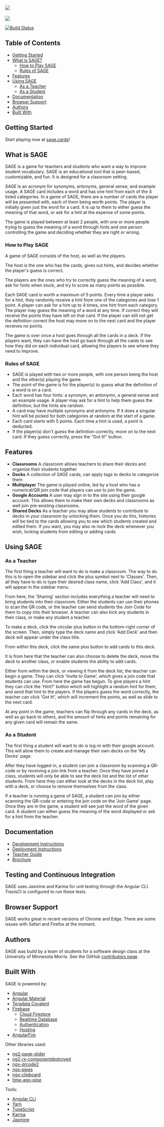 # ![](app-icon/text-logo.png)

![](screenshots/home-and-play-small.png)

[![Build Status](https://travis-ci.org/UMM-CSci-3601-F17/sage-team-cheezit.svg?branch=master)](https://travis-ci.org/UMM-CSci-3601-F17/sage-team-cheezit)

## Table of Contents
- [Getting Started](#getting-started)
- [What is SAGE?](#what-is-sage)
   - [How to Play SAGE](#how-to-play-sage)
   - [Rules of SAGE](#rules-of-sage)
- [Features](#features)
- [Using SAGE](#using-sage)
  - [As a Teacher](#as-a-teacher)
  - [As a Student](#as-a-student)
- [Documentation](#documentation)
- [Browser Support](#browser-support)
- [Authors](#authors)
- [Built With](#built-with)

## Getting Started

Start playing now at [sage.cards](https://sage.cards/)!

## What is SAGE

<!-- EDIT THIS -->
SAGE is a game for teachers and students who want a way to improve student vocabulary. SAGE is an educational tool that is peer-based, customizable, and fun. It is designed for a classroom setting.

*SAGE* is an acronym for synonyms, antonyms, general sense, and example usage. A SAGE card includes a word and has one hint from each of the 4 listed categories. In a game of SAGE, there are a number of cards the player will be presented with, each of them being worth points. The player is initially given just the word for a card. It is up to them to either guess the meaning of that word, or ask for a hint at the expense of some points.

The game is played between at least 2 people, with one or more people trying to guess the meaning of a word through hints and one person controlling the game and deciding whether they are right or wrong.


### How to Play SAGE

A game of SAGE consists of the host, as well as the players. 

The host is the one who has the cards, gives out hints, and decides whether the player's guess is correct. 

The players are the ones who try to correctly guess the meaning of a word, ask for hints when stuck, and try to score as many points as possible.

Each SAGE card is worth a maximum of 5 points. Every time a player asks for a hint, they randomly receive a hint from one of the categories and lose 1 point. A player can ask for a hint up to 4 times, one hint from each category. The player may guess the meaning of a word at any time. If correct they will receive the points they have left on that card. If the player can still not get the definition correct the host may move on to the next card and the player receives no points.

The game is over once a host goes through all the cards in a deck. If the players want, they can have the host go back through all the cards to see how they did on each individual card, allowing the players to see where they need to improve.

### Rules of SAGE

- SAGE is played with two or more people, with one person being the host and the other(s) playing the game.
- The point of the game is for the player(s) to guess what the definition of a word is on a card.
- Each word has four hints: a synonym, an antonymn, a general sense and an example usage. A player may ask for a hint to help them guess the definition, but the hints are random.
- A card may have multiple synonyms and antonyms. If it does a singular hint will be picked for both categories at random at the start of a game.
- Each card starts with 5 points. Each time a hint is used, a point is deducted.
- If the player(s) don't guess the definition correctly, move on to the next card. If they guess correctly, press the "Got it!" button.

## Features
- **Classrooms**
A classroom allows teachers to share their decks and organize their students together
- **Decks**
A collection of SAGE cards, can apply tags to decks to categorize them
- **Multiplayer**
The game is played online, led by a host who has a numerical/QR join code that players can use to join the game. 
- **Google Accounts**
A user may sign in to the site using their google account. This allows them to make their own decks and classrooms as well join pre-existing classrooms.
- **Shared Decks**
As a teacher you may allow students to contribute to decks in your classroom by unlocking them. Once you do this, histories will be tied to the cards allowing you to see which students created and edited them. If you want, you may also re-lock the deck whenever you wish, locking students from editing or adding cards

## Using SAGE

### As a Teacher

<!--(Have screenshot of sidebar menu, and another with the 'Add New Class' window open, or probably just a gif of you making a class, starting from the home screen without the sidebar open)-->
The first thing a teacher will want to do is make a classroom. The way to do this is to open the sidebar and click the plus symbol next to 'Classes'. Then, all they have to do is type their desired class name, click 'Add Class', and it will appear in the sidebar menu. 


<!--(Have screenshot of newly made classroom)-->
From here, the 'Sharing' section includes everything a teacher will need to bring students into their classroom. Either the students can use their phones to scan the QR code, or the teacher can send students the Join Code for them to copy into their browser. A teacher can also kick any students in their class, or make any student a teacher.

<!--(Have gif of adding a deck in a classroom)-->
To make a deck, click the circular plus button in the bottom-right corner of the screen. Then, simply type the deck name and click 'Add Deck' and then deck will appear under the class title.

<!--(Have gif of making a card in said deck)-->
From within this deck, click the same plus button to add cards to this deck.
<!--(Have screenshot of menu)-->
It is from here that the teacher can also choose to delete the deck, move the deck to another class, or enable students the ability to add cards.

<!--(Have screenshot of play buttons)-->
Either from within the deck, or viewing it from the deck list, the teacher can begin a game. They can click 'Invite to Game', which gives a join code that students can use. From here the game has begun. To give players a hint they can click the 'Hint?' button which will highlight a random hint for them, and send that hint to the players. If the players guess the word correctly, the teacher can click 'Got It!', which will increment the points, as well as slide to the next card.

At any point in the game, teachers can flip through any cards in the deck, as well as go back to others, and the amount of hints and points remaining for any given card will remain the same. 

### As a Student

The first thing a student will want to do is log-in with their google account. This will allow them to create and manage their own decks on the 'My Decks' page.

After they have logged-in, a student can join a classroom by scanning a QR-code or by receiving a join link from a teacher. Once they have joined a class, students will only be able to see the deck list and the list of other students. From here they can either look at the decks in the deck list, play with a deck, or choose to remove themselves from the class.

<!--(Have screenshot of player view of a sage game, or probably just a markdown table of two gifs side by side; one of the host, one of the player)-->
If a teacher is running a game of SAGE, a student can join by either scanning the QR-code or entering the join code on the 'Join Game' page. Once they are in the game, a student will see just the word of the given card. A student can either guess the meaning of the word displayed or ask for a hint from the teacher.

## Documentation

- [Development Instructions]()
- [Deployment Instructions]()
- [Teacher Guide]()
- [Brochure](docs/sage-brochure/sage-brochure.pdf)


## Testing and Continuous Integration

SAGE uses Jasmine and Karma for unit testing through the Angular CLI. TravisCI is configured to run these tests.

## Browser Support

SAGE works great in recent versions of Chrome and Edge.
There are some issues with Safari and Firefox at the moment.

## Authors

SAGE was build by a team of students for a software design class at the University of Minnesota Morris. See the GitHub [contributors page](https://github.com/UMM-CSci-3601-F17/sage-team-cheezit/graphs/contributors).


## Built With

SAGE is powered by:
- [Angular](https://angular.io/)
- [Angular Material](https://material.angular.io/)
- [Teradata Covalent](https://teradata.github.io/covalent/)
- [Firebase](https://firebase.google.com/)
    - [Cloud Firestore](https://firebase.google.com/products/firestore/)
    - [Realtime Database](https://firebase.google.com/products/realtime-database/)
    - [Authentication](https://firebase.google.com/products/auth/)
    - [Hosting](https://firebase.google.com/products/hosting/)
- [AngularFire](https://github.com/angular/angularfire2)

Other libraries used:
- [ng2-page-slider](https://github.com/KeatonTech/Angular-2-Page-Slider)
- [ng2-rx-componentdestroyed](https://github.com/w11k/ng2-rx-componentdestroyed)
- [ngx-qrcode2](https://github.com/techiediaries/ngx-qrcode)
- [ngx-pipes](https://github.com/danrevah/ngx-pipes)
- [ngx-clipboard](https://github.com/maxisam/ngx-clipboard)
- [time-ago-pipe](https://github.com/AndrewPoyntz/time-ago-pipe)

Tools:
- [Angular CLI](https://cli.angular.io/)
- [Yarn](https://yarnpkg.com/)
- [TypeScript](https://www.typescriptlang.org/)
- [Karma](https://karma-runner.github.io/1.0/index.html)
- [Jasmine](https://jasmine.github.io/)

